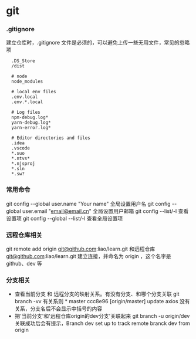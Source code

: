 # git


### .gitignore
建立仓库时，.gitignore 文件是必须的，可以避免上传一些无用文件，常见的忽略项
```shell
  .DS_Store
  /dist

  # node
  node_modules

  # local env files
  .env.local
  .env.*.local

  # Log files
  npm-debug.log*
  yarn-debug.log*
  yarn-error.log*

  # Editor directories and files
  .idea
  .vscode
  *.suo
  *.ntvs*
  *.njsproj
  *.sln
  *.sw?
```

### 常用命令
git config --global user.name "Your name"
  全局设置用户名
git config --global user.email "email@email.cn"
  全局设置用户邮箱
git config --list/-l
  查看设置项
git config --global --list/-l
  查看全局设置项

### 远程仓库相关
git remote add origin git@github.com:liao/learn.git
  和远程仓库 git@github.com:liao/learn.git 建立连接，并命名为 origin ，这个名字是 github、dev 等

### 分支相关
- 查看当前分支 和 远程分支的映射关系。有没有分支、和哪个分支关联
git branch -vv
  有关系则 * master ccc8e96 [origin/master] update axios
  没有关系，分支名后不会显示中括号的内容
- 把'当前分支'和'远程仓库origin的dev分支'关联起来
git branch -u origin/dev
  关联成功后会有提示，Branch dev set up to track remote branck dev from origin
